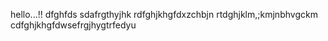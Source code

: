 hello...!!
dfghfds
sdafrgthyjhk
rdfghjkhgfdxzchbjn
rtdghjklm,;kmjnbhvgckm
cdfghjkhgfdwsefrgjhygtrfedyu

